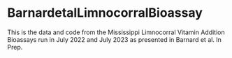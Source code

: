 # BarnardetalLimnocorralBioassay
This is the data and code from the Mississippi Limnocorral Vitamin Addition Bioassays run in July 2022 and July 2023 as presented in Barnard et al. In Prep.
